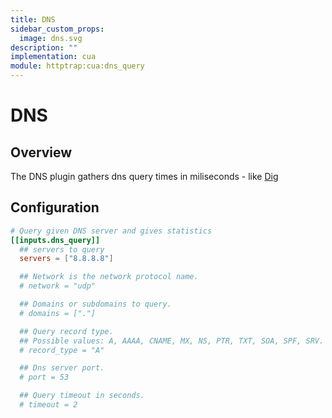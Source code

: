 ```yaml
---
title: DNS
sidebar_custom_props:
  image: dns.svg
description: ""
implementation: cua
module: httptrap:cua:dns_query
---
```


# DNS

## Overview

The DNS plugin gathers dns query times in miliseconds - like [Dig](<https://en.wikipedia.org/wiki/Dig_(command)>)

## Configuration

```toml
# Query given DNS server and gives statistics
[[inputs.dns_query]]
  ## servers to query
  servers = ["8.8.8.8"]

  ## Network is the network protocol name.
  # network = "udp"

  ## Domains or subdomains to query.
  # domains = ["."]

  ## Query record type.
  ## Possible values: A, AAAA, CNAME, MX, NS, PTR, TXT, SOA, SPF, SRV.
  # record_type = "A"

  ## Dns server port.
  # port = 53

  ## Query timeout in seconds.
  # timeout = 2
```
